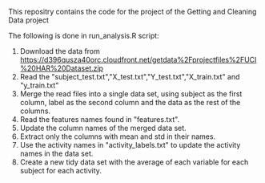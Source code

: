 This repositry contains the code for the project of the Getting and Cleaning Data project
 
The following is done in run_analysis.R script:
1. Download the data from https://d396qusza40orc.cloudfront.net/getdata%2Fprojectfiles%2FUCI%20HAR%20Dataset.zip
2. Read the "subject_test.txt","X_test.txt","Y_test.txt","X_train.txt" and "y_train.txt"
3. Merge the read files into a single data set, using subject as the first column, label as the second column and the data as the rest of the columns.
4. Read the features names found in "features.txt".
5. Update the column names of the merged data set.
6. Extract only the columns with mean and std in their names.
7. Use the activity names in "activity_labels.txt" to update the activity names in the data set.
8. Create a new tidy data set with the average of each variable for each subject for each activity.
